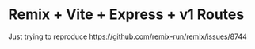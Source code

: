 # Remix + Vite + Express + v1 Routes

Just trying to reproduce https://github.com/remix-run/remix/issues/8744
